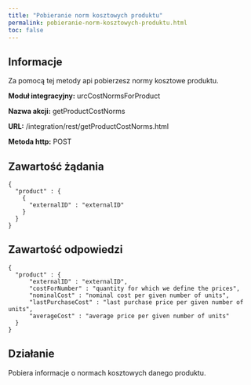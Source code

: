 ```yaml
---
title: "Pobieranie norm kosztowych produktu"
permalink: pobieranie-norm-kosztowych-produktu.html
toc: false 
---
```


## Informacje

Za pomocą tej metody api pobierzesz normy kosztowe produktu.

  **Moduł integracyjny:** urcCostNormsForProduct

  **Nazwa akcji:** getProductCostNorms

  **URL:** /integration/rest/getProductCostNorms.html

  **Metoda http:** POST

## Zawartość żądania
~~~~~~~~
{
  "product" : {
    {
      "externalID" : "externalID"
    }
  }
}
~~~~~~~~


## Zawartość odpowiedzi
~~~~~~~~
{
  "product" : {
      "externalID" : "externalID",
      "costForNumber" : "quantity for which we define the prices",
      "nominalCost" : "nominal cost per given number of units",
      "lastPurchaseCost" : "last purchase price per given number of units",
      "averageCost" : "average price per given number of units"
  }
}
~~~~~~~~

## Działanie
Pobiera informacje o normach kosztowych danego produktu.